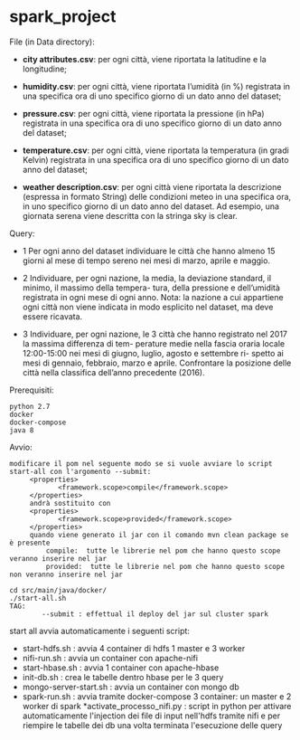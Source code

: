 # spark_project


File (in Data directory): 

  * __city attributes.csv__: per ogni città, viene riportata la latitudine e la longitudine;

  * __humidity.csv__: per ogni città, viene riportata l’umidità (in %) registrata in una specifica ora di uno
  specifico giorno di un dato anno del dataset;

  * __pressure.csv__: per ogni città, viene riportata la pressione (in hPa) registrata in una specifica ora
  di uno specifico giorno di un dato anno del dataset;

  * __temperature.csv__: per ogni città, viene riportata la temperatura (in gradi Kelvin) registrata in una
  specifica ora di uno specifico giorno di un dato anno del dataset;

  * __weather description.csv__: per ogni città viene riportata la descrizione (espressa in formato
  String) delle condizioni meteo in una specifica ora, in uno specifico giorno di un dato anno del
  dataset. Ad esempio, una giornata serena viene descritta con la stringa sky is clear.

Query: 

  * 1 Per ogni anno del dataset individuare le città che hanno almeno 15 giorni al mese di tempo sereno nei
  mesi di marzo, aprile e maggio.

  * 2 Individuare, per ogni nazione, la media, la deviazione standard, il minimo, il massimo della tempera-
  tura, della pressione e dell’umidità registrata in ogni mese di ogni anno.
  Nota: la nazione a cui appartiene ogni città non viene indicata in modo esplicito nel dataset, ma deve
  essere ricavata.

  * 3 Individuare, per ogni nazione, le 3 città che hanno registrato nel 2017 la massima differenza di tem-
  perature medie nella fascia oraria locale 12:00-15:00 nei mesi di giugno, luglio, agosto e settembre ri-
  spetto ai mesi di gennaio, febbraio, marzo e aprile. Confrontare la posizione delle città nella classifica
  dell’anno precedente (2016).
  
  
Prerequisiti:

    python 2.7
    docker
    docker-compose
    java 8
    
Avvio:

    modificare il pom nel seguente modo se si vuole avviare lo script start-all con l'argomento --submit: 
         <properties>
                <framework.scope>compile</framework.scope>
         </properties>
         andrà sostituito con 
         <properties>
                <framework.scope>provided</framework.scope>
         </properties>
         quando viene generato il jar con il comando mvn clean package se è presente 
             compile:  tutte le librerie nel pom che hanno questo scope veranno inserire nel jar
             provided:  tutte le librerie nel pom che hanno questo scope non veranno inserire nel jar
    
    cd src/main/java/docker/
    ./start-all.sh
    TAG:
            --submit : effettual il deploy del jar sul cluster spark

    
start all avvia automaticamente i seguenti script:
   * start-hdfs.sh : avvia 4 container di hdfs 1 master e 3 worker
   * nifi-run.sh : avvia un container con apache-nifi
   * start-hbase.sh : avvia 1 container con apache-hbase
   * init-db.sh : crea le tabelle dentro hbase per le 3 query
   * mongo-server-start.sh : avvia un container con mongo db
   * spark-run.sh : avvia tramite docker-compose 3 container: un master e 2 worker di spark
   *activate_processo_nifi.py : script in python per attivare automaticamente l'injection dei file di input nell'hdfs tramite nifi
       e per riempire le tabelle dei db una volta terminata l'esecuzione delle query
       
    
    